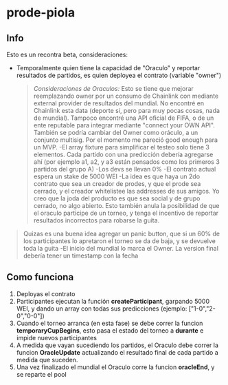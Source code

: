 # prode-piola

## Info

Esto es un recontra beta, consideraciones:

- Temporalmente quien tiene la capacidad de "Oraculo" y reportar resultados de partidos, es quien deployea el contrato (variable "owner")
  > _Consideraciones de Oraculos:_ Esto se tiene que mejorar reemplazando owner por un consumo de Chainlink con mediante external provider de resultados del mundial. No encontré en Chainlink esta data (deporte si, pero para muy pocas cosas, nada de mundial). Tampoco encontré una API oficial de FIFA, o de un ente reputable para integrar mediante "connect your OWN API". También se podría cambiar del Owner como oráculo, a un conjunto multisig. Por el momento me pareció good enough para un MVP.
-El array fixture para simplificar el testeo solo tiene 3 elementos. Cada partido con una predicción debería agregarse ahí (por ejemplo a1, a2, y a3 están pensados como los primeros 3 partidos del grupo A)
-Los devs se llevan 0%
-El contrato actual espera un stake de 5000 WEI
-La idea es que haya un 2do contrato que sea un creador de prodes, y que el prode sea cerrado, y el creador whitelistee las addresses de sus amigos. Yo creo que la joda del producto es que sea social y de grupo cerrado, no algo abierto. Esto también anula la posibilidad de que el oraculo participe de un torneo, y tenga el incentivo de reportar resultados incorrectos para robarse la guita.
> Quizas es una buena idea agregar un panic button, que si un 60% de los participantes lo apretaron el torneo se da de baja, y se devuelve toda la guita
-El inicio del mundial lo marca el Owner. La version final debería tener un timestamp con la fecha

## Como funciona
1. Deployas el contrato
2. Participantes ejecutan la función **createParticipant**, garpando 5000 WEI, y dando un array con todas sus predicciones (ejemplo: ["1-0","2-0","0-0"])
3. Cuando el torneo arranca (en esta fase) se debe correr la funcion **temporaryCupBegins**, esto pasa el estado del torneo a **durante** e impide nuevos participantes
4. A medida que vayan sucediendo los partidos, el Oraculo debe correr la funcion **OracleUpdate** actualizando el resultado final de cada partido a medida que suceden.
5. Una vez finalizado el mundial el Oraculo corre la funcion **oracleEnd**, y se reparte el pool